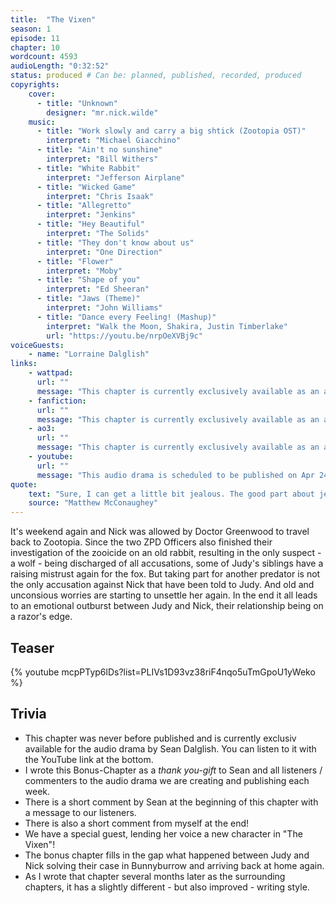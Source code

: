 ```yaml
---
title:  "The Vixen"
season: 1
episode: 11
chapter: 10
wordcount: 4593
audioLength: "0:32:52"
status: produced # Can be: planned, published, recorded, produced
copyrights:
    cover:
      - title: "Unknown"
        designer: "mr.nick.wilde"
    music:
      - title: "Work slowly and carry a big shtick (Zootopia OST)"
        interpret: "Michael Giacchino"
      - title: "Ain't no sunshine"
        interpret: "Bill Withers"
      - title: "White Rabbit"
        interpret: "Jefferson Airplane"
      - title: "Wicked Game"
        interpret: "Chris Isaak"
      - title: "Allegretto"
        interpret: "Jenkins"
      - title: "Hey Beautiful"
        interpret: "The Solids"
      - title: "They don't know about us"
        interpret: "One Direction"
      - title: "Flower"
        interpret: "Moby"
      - title: "Shape of you"
        interpret: "Ed Sheeran"
      - title: "Jaws (Theme)"
        interpret: "John Williams"
      - title: "Dance every Feeling! (Mashup)"
        interpret: "Walk the Moon, Shakira, Justin Timberlake"
        url: "https://youtu.be/nrpOeXVBj9c"
voiceGuests:
    - name: "Lorraine Dalglish"
links:
    - wattpad:
      url: ""
      message: "This chapter is currently exclusively available as an audio drama!"
    - fanfiction:
      url: ""
      message: "This chapter is currently exclusively available as an audio drama!"
    - ao3:
      url: ""
      message: "This chapter is currently exclusively available as an audio drama!"
    - youtube:
      url: ""
      message: "This audio drama is scheduled to be published on Apr 24, 2017!"
quote:
    text: "Sure, I can get a little bit jealous. The good part about jealousy is that it comes from passion. It’s also the dangerous part and it’s an ugly emotion that hurts."
    source: "Matthew McConaughey"
---
```

It's weekend again and Nick was allowed by Doctor Greenwood to travel back to Zootopia. Since the two ZPD Officers also finished their investigation of the zooicide on an old rabbit, resulting in the only suspect - a wolf - being discharged of all accusations, some of Judy's siblings have a raising mistrust again for the fox. But taking part for another predator is not the only accusation against Nick that have been told to Judy. And old and unconsious worries are starting to unsettle her again. In the end it all leads to an emotional outburst between Judy and Nick, their relationship being on a razor's edge.

## Teaser

{% youtube mcpPTyp6lDs?list=PLIVs1D93vz38riF4nqo5uTmGpoU1yWeko %}

## Trivia
- This chapter was never before published and is currently exclusiv available for the audio drama by Sean Dalglish. You can listen to it with the YouTube link at the bottom.
- I wrote this Bonus-Chapter as a _thank you-gift_ to Sean and all listeners / commenters to the audio drama we are creating and publishing each week.
- There is a short comment by Sean at the beginning of this chapter with a message to our listeners.
- There is also a short comment from myself at the end!
- We have a special guest, lending her voice a new character in "The Vixen"!
- The bonus chapter fills in the gap what happened between Judy and Nick solving their case in Bunnyburrow and arriving back at home again.
- As I wrote that chapter several months later as the surrounding chapters, it has a slightly different - but also improved - writing style.